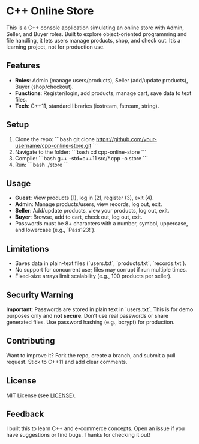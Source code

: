 # C++ Online Store

This is a C++ console application simulating an online store with Admin, Seller, and Buyer roles. Built to explore object-oriented programming and file handling, it lets users manage products, shop, and check out. It’s a learning project, not for production use.

## Features
- **Roles**: Admin (manage users/products), Seller (add/update products), Buyer (shop/checkout).
- **Functions**: Register/login, add products, manage cart, save data to text files.
- **Tech**: C++11, standard libraries (iostream, fstream, string).

## Setup
1. Clone the repo:
   \`\`\`bash
   git clone https://github.com/your-username/cpp-online-store.git
   \`\`\`
2. Navigate to the folder:
   \`\`\`bash
   cd cpp-online-store
   \`\`\`
3. Compile:
   \`\`\`bash
   g++ -std=c++11 src/*.cpp -o store
   \`\`\`
4. Run:
   \`\`\`bash
   ./store
   \`\`\`

## Usage
- **Guest**: View products (1), log in (2), register (3), exit (4).
- **Admin**: Manage products/users, view records, log out, exit.
- **Seller**: Add/update products, view your products, log out, exit.
- **Buyer**: Browse, add to cart, check out, log out, exit.
- Passwords must be 8+ characters with a number, symbol, uppercase, and lowercase (e.g., \`Pass123!\`).

## Limitations
- Saves data in plain-text files (\`users.txt\`, \`products.txt\`, \`records.txt\`).
- No support for concurrent use; files may corrupt if run multiple times.
- Fixed-size arrays limit scalability (e.g., 100 products per seller).

## Security Warning
**Important**: Passwords are stored in plain text in \`users.txt\`. This is for demo purposes only and **not secure**. Don’t use real passwords or share generated files. Use password hashing (e.g., bcrypt) for production.

## Contributing
Want to improve it? Fork the repo, create a branch, and submit a pull request. Stick to C++11 and add clear comments.

## License
MIT License (see [LICENSE](LICENSE)).

## Feedback
I built this to learn C++ and e-commerce concepts. Open an issue if you have suggestions or find bugs. Thanks for checking it out!

